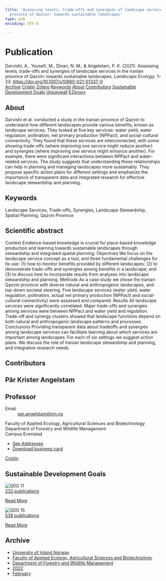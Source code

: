 ```yaml
---
title: 'Assessing levels, trade-offs and synergies of landscape services in the Iranian
  province of Qazvin: towards sustainable landscapes'
type: pub
encoding: UTF-8

---
```

<h1>Publication</h1>
<article id="csl-bib-container-3UKGRPI8" class="csl-bib-container">
  <div class="csl-bib-body"> <div class="csl-entry">Darvishi, A., Yousefi, M., Dinan, N. M., &#38; Angelstam, P. K. (2021). Assessing levels, trade-offs and synergies of landscape services in the Iranian province of Qazvin: towards sustainable landscapes. <i>Landscape Ecology</i>, 1–23. <a href="https://doi.org/10.1007/s10980-021-01337-0">https://doi.org/10.1007/s10980-021-01337-0</a></div> </div>
  <div class="csl-bib-buttons">
    <a href="#taxonomy-article-3UKGRPI8" alt="archive" class="csl-bib-button">Archive</a>
    <a href="https://app.cristin.no/results/show.jsf?id=2002088" alt="Cristin" class="csl-bib-button">Cristin</a>
    <a href="http://zotero.org/groups/5881554/items/3UKGRPI8" alt="Zotero" class="csl-bib-button">Zotero</a>
    <a href="#keywords-article-3UKGRPI8" alt="keywords" class="csl-bib-button">Keywords</a>
    <a href="#about-article-3UKGRPI8" alt="about_pub" class="csl-bib-button">About</a>
    <a href="#contributors-article-3UKGRPI8" alt="contributors" class="csl-bib-button">Contributors</a>
    <a href="#sdg-article-3UKGRPI8" alt="sdg" class="csl-bib-button">Sustainable Development Goals</a>
    <a href="https://link.springer.com/content/pdf/10.1007/s10980-021-01337-0.pdf" alt="Unpaywall" class="csl-bib-button">Unpaywall</a>
    <a href="https://link.springer.com/content/pdf/10.1007/s10980-021-01337-0.pdf" alt="EZproxy" class="csl-bib-button">EZproxy</a>
  </div>
  <div id="csl-bib-meta-container-3UKGRPI8"></div>
</article>
<div id="csl-bib-meta-3UKGRPI8" class="csl-bib-meta">
  <article id="about-article-3UKGRPI8" class="about_pub-article">
    <h1>About</h1>
    Darvishi et al. conducted a study in the Iranian province of Qazvin to understand how different landscapes provide various benefits, known as landscape services. They looked at five key services: water yield, water regulation, pollination, net primary production (NPPact), and social-cultural connectivity. They found that these services are interconnected, with some showing trade-offs (where improving one service might reduce another) and synergies (where improving one service might enhance another). For example, there were significant interactions between NPPact and water-related services. The study suggests that understanding these relationships can help in planning and managing landscapes more sustainably. They propose specific action plans for different settings and emphasize the importance of transparent data and integrated research for effective landscape stewardship and planning.
  </article>
  <article id="keywords-article-3UKGRPI8" class="keywords-article">
    <h1>Keywords</h1>
    Landscape Services, Trade-offs, Synergies, Landscape Stewardship, Spatial Planning, Qazvin Province
  </article>
  <article id="abstract-article-3UKGRPI8" class="abstract-article">
    <h1>Scientific abstract</h1>
    Context  
Evidence-based knowledge is crucial for place-based knowledge production and learning towards sustainable landscapes through stewardship and integrated spatial planning. 
Objectives  
We focus on the landscape service concept as a tool, and three fundamental challenges for its use: (1) how to monitor benefits provided by different landscapes; (2) to demonstrate trade-offs and synergies among benefits in a landscape; and (3) to discuss how to incorporate results from analyses into landscape stewardship and planning.  
Methods  
As a case study we chose the Iranian Qazvin province with diverse natural and anthropogenic landscapes, and top-down societal steering. Five landscape services (water yield, water regulation, pollination, actual net primary production (NPPact) and social-cultural connectivity) were assessed and compared.  
Results  
All landscape services were significantly correlated. Major trade-offs and synergies among services were between NPPact and water yield and regulation. Trade-off and synergy clusters showed that landscape functions depend on both natural and anthropogenic landscape patterns and processes.  
Conclusions  
Providing transparent data about tradeoffs and synergies among landscape services can facilitate learning about which services are important among landscapes. For each of six settings we suggest action plans. We discuss the role of Iranian landscape stewardship and planning, and integrative research needs.
  </article>
  <article id="contributors-article-3UKGRPI8" class="contributors-article">
    <h1>Contributors</h1>
    <div class="personas"> <div class="vrtx-hinn-person-card"> <div class="photo"> <i class="lar la-user-circle missing-person"></i> </div> <div class="info"> <hgroup><h1>Pär Krister Angelstam</h1> <h2>Professor</h2> </hgroup><dl> <dt>Email</dt> <dd> <a href="mailto:per.angelstam@inn.no">per.angelstam@inn.no</a> </dd> </dl> <p> Faculty of Applied Ecology, Agricultural Sciences and Biotechnology<br> Department of Forestry and Wildlife Management<br> Campus Evenstad </p> <ul class="vrtx-hinn-links"> <li><a href="https://www.inn.no/english/find-an-employee/per-angelstam.html#vrtx-hinn-addresses">See Addresses</a></li> <li><a href="https://www.inn.no/english/find-an-employee/per-angelstam.html?vrtx=vcf">Download business card</a></li> </ul> </div> </div> <a href="https://app.cristin.no/persons/show.jsf?id=1318014" alt="Cristin URL" class="personas-cristin">Cristin</a> </div>
  </article>
  <article id="sdg-article-3UKGRPI8" class="sdg-article">
    <h1>Sustainable Development Goals</h1>
    <div class="sdg-container"><div id="sdg11" class="sdg">
        <img src="{{< params subfolder >}}images/sdg/sdg11_en.png" class="image" alt="SDG 11">
        <div class="sdg-overlay">
          <a href="{{< params subfolder >}}en/archive/?sdg=11#archive" class="sdg-publication-count"><span>232</span> publications</a>
          <p><a href="https://sdgs.un.org/goals/goal11" class="sdg-read-more">Read More</a></p>
        </div>
      </div> <div id="sdg15" class="sdg">
        <img src="{{< params subfolder >}}images/sdg/sdg15_en.png" class="image" alt="SDG 15">
        <div class="sdg-overlay">
          <a href="{{< params subfolder >}}en/archive/?sdg=15#archive" class="sdg-publication-count"><span>538</span> publications</a>
          <p><a href="https://sdgs.un.org/goals/goal15" class="sdg-read-more">Read More</a></p>
        </div>
      </div></div>
  </article>
  <article id="taxonomy-article-3UKGRPI8" class="taxonomy-article">
    <h1>Archive</h1>
    <ul>
      <li><a href="{{< params subfolder >}}en/archive/?key=3DCRN523">University of Inland Norway</a></li>
      <li><a href="{{< params subfolder >}}en/archive/?key=T77LXH6D">Faculty of Applied Ecology, Agricultural Sciences and Biotechnology</a></li>
      <li><a href="{{< params subfolder >}}en/archive/?key=7TRARPE3">Department of Forestry and Wildlife Management</a></li>
      <li><a href="{{< params subfolder >}}en/archive/?key=H9K9UC39">2022</a></li>
      <li><a href="{{< params subfolder >}}en/archive/?key=TSZ2BSDY">February</a></li>
    </ul>
  </article>
</div>
